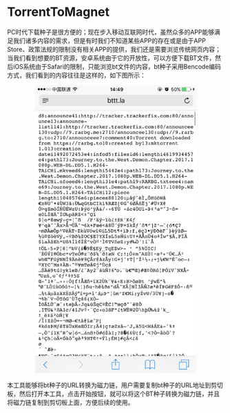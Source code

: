 # TorrentToMagnet
PC时代下载种子是很方便的；现在步入移动互联网时代，虽然众多的APP能够满足我们诸多内容的需求，但是有时我们不知道某些APP的存在或是由于APP Store、政策法规的限制没有相关APP的提供，我们还是需要浏览传统网页内容；当我们看到想要的BT资源，安卓系统由于它的开放性，可以方便下载BT文件，然后iOS系统由于Safari的限制，只能浏览bt文件的内容，bt种子采用Bencode编码方式，我们看到的内容往往是这样的，如下图所示：
<div align=center>
<img src="https://github.com/zhaoliwang/TorrentToMagnet/blob/master/bencode.PNG" width="375" height="667" alt="演示"/>
</div>


本工具能够将bt种子的URL转换为磁力链，用户需要复制bt种子的URL地址到剪切板，然后打开本工具，点击开始按钮，就可以将这个BT种子转换为磁力链，并且将磁力链复制到剪切板上面，方便后续的使用。

